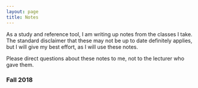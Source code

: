 ```yaml
---
layout: page
title: Notes
---
```


As a study and reference tool, I am writing up notes from the classes I take.
The standard disclaimer that these may not be up to date definitely applies, but I will give my
best effort, as I will use these notes.

Please direct questions about these notes to me, not to the lecturer who gave them.

### Fall 2018

<!-- - [Math 202A - Introduction to Topology and Analysis](math202a)
- [Math 250A - Groups, Rings, and Fields](math250a)
- [Stat 210A - Theoretical Statistics](stat210a) -->
